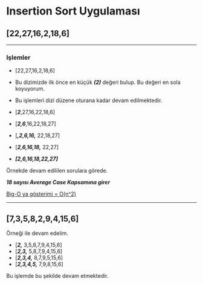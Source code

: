 # Insertion Sort Uygulaması

## [22,27,16,2,18,6]

----------------------------

### Işlemler
* [22,27,16,2,18,6]

* Bu dizimizde ilk önce en küçük  ***(2)*** değeri bulup. Bu değeri en sola koyuyorum.
* Bu işlemleri dizi düzene oturana kadar devam edilmektedir.


 

* [***2***,27,16,22,18,6]
* [***2,6***,16,22,18,27]
* [***,2,6,16,*** 22,18,27]
* [***2,6,16,18,*** 22,27]
* ***[2,6,16,18,22,27]***


Örnekde devam edililen sorulara görede.

***18 sayısı Average Case Kapsamına girer***

[Big-O ya gösterimi = O(n^2)](https://www.ridvantulemen.com/buyuk-o-notasyonu-nedir-big-o-notation/)

-----------------

## [7,3,5,8,2,9,4,15,6]

Örneği ile devam edelim.

* [***2,*** 3,5,8,7,9,4,15,6]
* [***2,3,*** 5,8,7,9,4,15,6]
* [***2,3,4,*** 8,7,9,5,15,6]
* [***2,3,4,5,*** 7,9,8,15,6]

Bu işlemde bu şekilde devam etmektedir.

